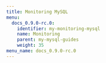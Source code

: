 ```yaml
---
title: Monitoring MySQL
menu:
  docs_0.9.0-rc.0:
    identifier: my-monitoring-mysql
    name: Monitoring
    parent: my-mysql-guides
    weight: 35
menu_name: docs_0.9.0-rc.0
---
```

